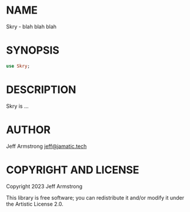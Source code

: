 NAME
====

Skry - blah blah blah

SYNOPSIS
========

```raku
use Skry;
```

DESCRIPTION
===========

Skry is ...

AUTHOR
======

Jeff Armstrong <jeff@jamatic.tech>

COPYRIGHT AND LICENSE
=====================

Copyright 2023 Jeff Armstrong

This library is free software; you can redistribute it and/or modify it under the Artistic License 2.0.

